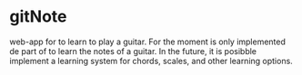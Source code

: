 # gitNote
web-app for to learn to play a guitar. For the moment is only implemented de part of to learn the notes of a guitar. 
In the future, it is posibble implement a learning system for chords, scales, and other learning options. 
